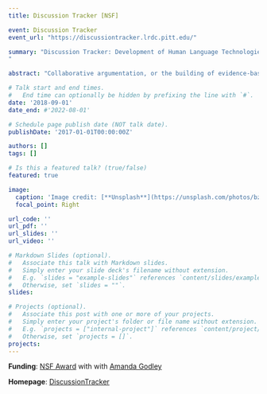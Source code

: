 ```yaml
---
title: Discussion Tracker [NSF]

event: Discussion Tracker
event_url: "https://discussiontracker.lrdc.pitt.edu/"

summary: "Discussion Tracker: Development of Human Language Technologies to Improve the Teaching of Collaborative Argumentation in High School English Classrooms (September 2018 - September 2022)
"

abstract: "Collaborative argumentation, or the building of evidence-based, reasoned knowledge and solutions through dialogue, is essential to individual learning as well as group problem-solving. Student-centered discussions and elaborated student talk during collaborative argumentation are indicators of robust learning opportunities in STEM and other disciplines. Furthermore, the ability to engage in collaborative problem-solving is a foundational skill in STEM fields and a defining characteristic of 21st century workplaces, especially those in the technology and engineering fields, and a skill that employers report that few recent hires possess. However, teaching collaborative argumentation is an advanced skill that many high school teachers struggle to develop. We aim to develop an innovative technology called Discussion Tracker, a web-based system that leverages recent advances in human language technologies (HLT) to provide teachers with automatically generated data about the quality of students? collaborative argumentation in their classrooms and to support teachers' learning about collaborative argumentation."

# Talk start and end times.
#   End time can optionally be hidden by prefixing the line with `#`.
date: '2018-09-01'
date_end: #'2022-08-01'

# Schedule page publish date (NOT talk date).
publishDate: '2017-01-01T00:00:00Z'

authors: []
tags: []

# Is this a featured talk? (true/false)
featured: true

image:
  caption: 'Image credit: [**Unsplash**](https://unsplash.com/photos/bzdhc5b3Bxs)'
  focal_point: Right

url_code: ''
url_pdf: ''
url_slides: ''
url_video: ''

# Markdown Slides (optional).
#   Associate this talk with Markdown slides.
#   Simply enter your slide deck's filename without extension.
#   E.g. `slides = "example-slides"` references `content/slides/example-slides.md`.
#   Otherwise, set `slides = ""`.
slides:

# Projects (optional).
#   Associate this post with one or more of your projects.
#   Simply enter your project's folder or file name without extension.
#   E.g. `projects = ["internal-project"]` references `content/project/deep-learning/index.md`.
#   Otherwise, set `projects = []`.
projects:
---
```

**Funding**: [NSF Award](https://www.nsf.gov/awardsearch/showAward?AWD_ID=1917673&HistoricalAwards=false&fbclid=IwAR0rbRoFDNRxK-Q9SD6nzXdp-O4s12h3AbZxOA-t3f8LuZ_LBbqMvRJebYA) with with [Amanda Godley](https://www.education.pitt.edu/faculty/directory/amanda-godley/)

**Homepage**: [DiscussionTracker](https://discussiontracker.lrdc.pitt.edu/)

